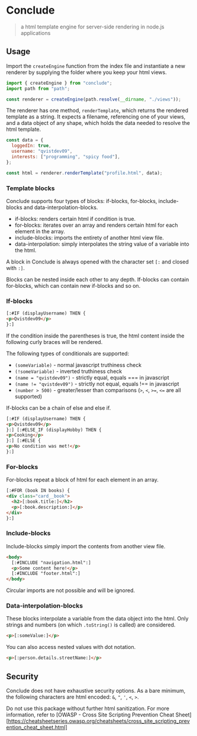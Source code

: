 # Conclude

> a html template engine for server-side rendering in node.js applications

## Usage

Import the `createEngine` function from the index file and instantiate a new renderer by supplying the folder where you keep your html views.

```javascript
import { createEngine } from "conclude";
import path from "path";

const renderer = createEngine(path.resolve(__dirname, "./views"));
```

The renderer has one method, `renderTemplate`, which returns the rendered template as a string. It expects a filename, referencing one of your views, and a data object of any shape, which holds the data needed to resolve the html template.

```javascript
const data = {
  loggedIn: true,
  username: "qvistdev09",
  interests: ["programming", "spicy food"],
};

const html = renderer.renderTemplate("profile.html", data);
```

### Template blocks

Conclude supports four types of blocks: if-blocks, for-blocks, include-blocks and data-interpolation-blocks.

- if-blocks: renders certain html if condition is true.
- for-blocks: iterates over an array and renders certain html for each element in the array.
- include-blocks: imports the entirety of another html view file.
- data-interpolation: simply interpolates the string value of a variable into the html.

A block in Conclude is always opened with the character set `[:` and closed with `:]`.

Blocks can be nested inside each other to any depth. If-blocks can contain for-blocks, which can contain new if-blocks and so on.

### If-blocks

```html
[:#IF (displayUsername) THEN {
<p>Qvistdev09</p>
}:]
```

If the condition inside the parentheses is true, the html content inside the following curly braces will be rendered.

The following types of conditionals are supported:

- `(someVariable)` - normal javascript truthiness check
- `(!someVariable)` - inverted truthiness check
- `(name = "qvistdev09")` - strictly equal, equals === in javascript
- `(name != "qvistdev09")` - strictly not equal, equals !== in javascript
- `(number > 500)` - greater/lesser than comparisons (`>`, `<`, `>=`, `<=` are all supported)

If-blocks can be a chain of else and else if.

```html
[:#IF (displayUsername) THEN {
<p>Qvistdev09</p>
}:] [:#ELSE_IF (displayHobby) THEN {
<p>Cooking</p>
}:] [:#ELSE {
<p>No condition was met!</p>
}:]
```

### For-blocks

For-blocks repeat a block of html for each element in an array.

```html
[:#FOR (book IN books) {
<div class="card__book">
  <h2>[:book.title:]</h2>
  <p>[:book.description:]</p>
</div>
}:]
```

### Include-blocks

Include-blocks simply import the contents from another view file.

```html
<body>
  [:#INCLUDE "navigation.html":]
  <p>Some content here!</p>
  [:#INCLUDE "footer.html":]
</body>
```

Circular imports are not possible and will be ignored.

### Data-interpolation-blocks

These blocks interpolate a variable from the data object into the html. Only strings and numbers (on which `.toString()` is called) are considered.

```html
<p>[:someValue:]</p>
```

You can also access nested values with dot notation.

```html
<p>[:person.details.streetName:]</p>
```

## Security

Conclude does not have exhaustive security options. As a bare minimum, the following characters are html encoded: `&`, `"`, `'`, `<`, `>`.

Do not use this package without further html sanitization. For more information, refer to [OWASP - Cross Site Scripting Prevention Cheat Sheet][https://cheatsheetseries.owasp.org/cheatsheets/cross_site_scripting_prevention_cheat_sheet.html]
